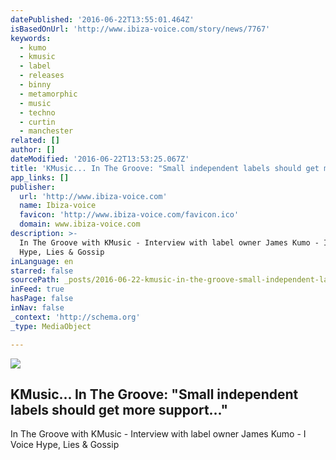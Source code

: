 ```yaml
---
datePublished: '2016-06-22T13:55:01.464Z'
isBasedOnUrl: 'http://www.ibiza-voice.com/story/news/7767'
keywords:
  - kumo
  - kmusic
  - label
  - releases
  - binny
  - metamorphic
  - music
  - techno
  - curtin
  - manchester
related: []
author: []
dateModified: '2016-06-22T13:53:25.067Z'
title: 'KMusic... In The Groove: "Small independent labels should get more support..."'
app_links: []
publisher:
  url: 'http://www.ibiza-voice.com'
  name: Ibiza-voice
  favicon: 'http://www.ibiza-voice.com/favicon.ico'
  domain: www.ibiza-voice.com
description: >-
  In The Groove with KMusic - Interview with label owner James Kumo - I Voice
  Hype, Lies & Gossip
inLanguage: en
starred: false
sourcePath: _posts/2016-06-22-kmusic-in-the-groove-small-independent-labels-should-ge.md
inFeed: true
hasPage: false
inNav: false
_context: 'http://schema.org'
_type: MediaObject

---
```

<article style=""><img src="http://www.ibiza-voice.com/media/news/015/kmusic/James_Kumo.jpg" /><h1>KMusic... In The Groove: "Small independent labels should get more support..."</h1><p>In The Groove with KMusic - Interview with label owner James Kumo - I Voice Hype, Lies &amp; Gossip</p></article>